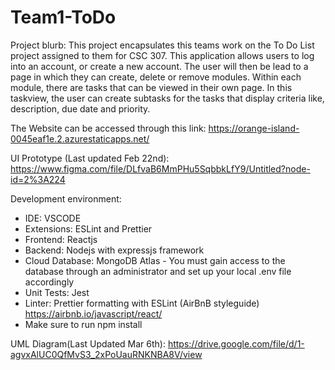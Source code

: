 # Team1-ToDo

Project blurb:
This project encapsulates this teams work on the To Do List project assigned to them for CSC 307.  This application allows users to log into an account, or create a new account.  The user will then be lead to a page in which they can create, delete or remove modules. Within each module, there are tasks that can be viewed in their own page.  In this taskview, the user can create subtasks for the tasks that display criteria like, description, due date and priority.  

The Website can be accessed through this link: https://orange-island-0045eaf1e.2.azurestaticapps.net/

UI Prototype (Last updated Feb 22nd): 
https://www.figma.com/file/DLfvaB6MmPHu5SqbbkLfY9/Untitled?node-id=2%3A224


Development environment: 
* IDE: VSCODE
* Extensions: ESLint and Prettier
* Frontend: Reactjs
* Backend: Nodejs with expressjs framework
* Cloud Database: MongoDB Atlas - You must gain access to the database through an administrator and set up your local .env file accordingly
* Unit Tests: Jest
* Linter: Prettier formatting with ESLint (AirBnB styleguide) https://airbnb.io/javascript/react/
* Make sure to run npm install

UML Diagram(Last Updated Mar 6th): https://drive.google.com/file/d/1-agvxAlUC0QfMvS3_2xPoUauRNKNBA8V/view
